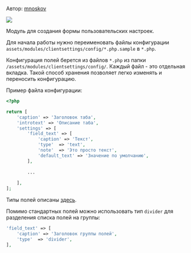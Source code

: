 Автор: <a href="https://github.com/mnoskov/clientsettings">mnoskov</a>

<img src="https://img.shields.io/badge/PHP-%3E=5.6-green.svg?php=5.6">

Модуль для создания формы пользовательских настроек.

Для начала работы нужно переименовать файлы конфигурации `assets/modules/clientsettings/config/*.php.sample` в `*.php`.

Конфигурация полей берется из файлов `*.php` из папки `/assets/modules/clientsettings/config/`. Каждый файл - это отдельная вкладка. Такой способ хранения позволяет легко изменять и переносить конфигурацию.

Пример файла конфигурации:
```php
<?php

return [
    'caption' => 'Заголовок таба',
    'introtext' => 'Описание таба',
    'settings' => [
        'field_text' => [
            'caption' => 'Текст',
            'type'  => 'text',
            'note'  => 'Это просто текст',
            'default_text' => 'Значение по умолчанию',
        ],
        
        ...
        
    ],
];
```

Типы полей описаны <a href="/03_develop/02_elements.html">здесь</a>.

Помимо стандартных полей можно использовать тип `divider` для разделения списка полей на группы:
```php
'field_text' => [
    'caption' => 'Заголовок группы полей',
    'type'  => 'divider',
],
```
